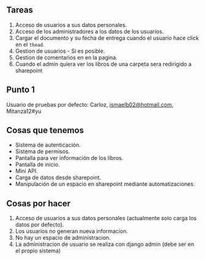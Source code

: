 ## Tareas

1) Acceso de usuarios a sus datos personales.
2) Acceso de los administradores a los datos de los usuarios.
3) Cargar el documento y su fecha de entrega cuando el usuario hace click  en el `thead`.
4) Gestion de usuarios - Si es posible.
5) Gestion de comentarios en en la pagina.
6) Cuando el admin quiera ver los libros de una carpeta sera redirigido a sharepoint

## Punto 1

Usuario de pruebas por defecto: Carloz, ismaelb02@hotmail.com, Mitanza12#yu

## Cosas que tenemos
- Sistema de autenticación. 
- Sistema de permisos.
- Pantalla para ver información de los libros.
- Pantalla de inicio.
- Mini API.
- Carga de datos desde sharepoint.
- Manipulación de un espacio en sharepoint mediante automatizaciones.

## Cosas por hacer
1) Acceso de usuarios a sus datos personales (actualmente solo carga los datos por defecto).
2) Los usuarios no generan nueva informacion.
3) No hay un espacio de administracion.
4) La administracion de usuario se realiza con django admin (debe ser en el propio sistema)